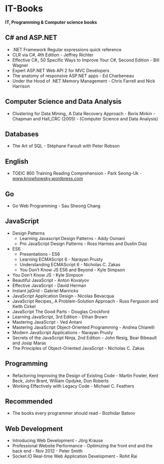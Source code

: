 # IT-Books
**IT, Programming &amp; Computer science books**

## C# and ASP.NET

* .NET Framework Regular expressions quick reference
* CLR via C#, 4th Edition - Jeffrey Richter
* Effective C#_ 50 Specific Ways to Improve Your C#, Second Edition - Bill Wagner
* Expert ASP.NET Web API 2 for MVC Developers
* The anatomy of responsive ASP.NET apps - Ed Charbeneau
* Under the Hood of .NET Memory Management - Chris Farrell and Nick Harrison

## Computer Science and Data Analysis

* Clustering for Data Mining_ A Data Recovery Approach - Boris Mirkin - Chapman and Hall_CRC (2005) - (Computer Science and Data Analysis)

## Databases

* The Art of SQL - Stéphane Faroult with Peter Robson

## English

* TOEIC 860 Training Reading Comprehension - Park Seong-Uk - www.knowhowsky.wordpress.com

## Go

* Go Web Programming - Sau Sheong Chang

## JavaScript

* Design Patterns
    - Learning Javascript Design Patterns - Addy Osmani
    - Pro JavaScript Design Patterns - Ross Harmes and Dustin Diaz	
* ES6
    - Presentations - ES6
    - Learning ECMAScript 6 - Narayan Prusty
    - Understanding ECMAScript 6 - Nicholas C. Zakas
	- You Don’t Know JS ES6 and Beyond - Kyle Simpson
* You Don't Know JS - Kyle Simpson
* Beautiful JavaScript - Anton Kovalyov
* Effective JavaScript - David Herman
* Instant jqGrid - Gabriel Manricks
* JavaScript Application Design - Nicolas Bevacqua
* JavaScript Recipes_ A Problem-Solution Approach - Russ Ferguson and Keith Cirkel
* JavaScript The Good Parts - Douglas Crockford
* Learning JavaScript, 3rd Edition - Ethan Brown
* Mastering JavaScript - Ved Antani
* Mastering JavaScript Object-Oriented Programming - Andrea Chiarelli
* Modern JavaScript Applications - Narayan Prusty
* Secrets of the JavaScript Ninja, 2nd Edition - John Resig, Bear Bibeault and Josip Maras
* The Principles of Object-Oriented JavaScript - Nicholas C. Zakas

## Programming

* Refactoring Improving the Design of Existing Code - Martin Fowler, Kent Beck, John Brant, William Opdyke, Don Roberts
* Working Effectively with Legacy Code - Michael C. Feathers

## Recommended

* The books every programmer should read - Bozhidar Batsov

## Web Development

* Introducing Web Development - Jörg Krause
* Professional Website Performance - Optimizing the front end and the back end - Nov 2012 - Peter Smith
* Socket.IO Real-time Web Application Development - Rohit Rai
